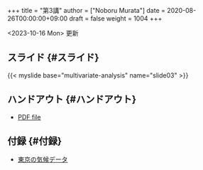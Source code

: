 +++
title = "第3講"
author = ["Noboru Murata"]
date = 2020-08-26T00:00:00+09:00
draft = false
weight = 1004
+++

<span class="timestamp-wrapper"><span class="timestamp">&lt;2023-10-16 Mon&gt; </span></span> 更新


## スライド {#スライド}

{{< myslide base="multivariate-analysis" name="slide03" >}}


## ハンドアウト {#ハンドアウト}

-   [PDF file](https://noboru-murata.github.io/multivariate-analysis/pdfs/slide03.pdf)


## 付録 {#付録}

-   [東京の気候データ](https://noboru-murata.github.io/multivariate-analysis/data/tokyo_weather.csv)
